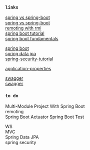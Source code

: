 ### `links`
[spring vs spring-boot](https://dzone.com/articles/spring-vs-spring-boot)  
[spring vs spring-boot](https://www.baeldung.com/spring-vs-spring-boot)  
[remoting with rmi](https://www.baeldung.com/spring-remoting-rmi)  
[spring boot tutorial](https://www.javatpoint.com/spring-boot-tutorial)  
[spring boot fundamentals](https://gitlab.com/videolearning/spring-fundamentals.git)  

[spring boot](https://www.baeldung.com/spring-boot-start)  
[spring data jpa](https://thoughts-on-java.org/what-is-spring-data-jpa-and-why-should-you-use-it/)  
[spring-security-tutorial](https://www.javatpoint.com/spring-security-tutorial)  

[application-properties](https://docs.spring.io/spring-boot/docs/current/reference/html/common-application-properties.html)  

[swagger](https://www.baeldung.com/swagger-2-documentation-for-spring-rest-api)  
[swagger](https://dzone.com/articles/spring-boot-restful-api-documentation-with-swagger)  

### `to do`
Multi-Module Project With Spring Boot  
remoting  
Spring Boot Actuator
Spring Boot Test  

WS  
MVC  
Spring Data JPA  
spring security  
